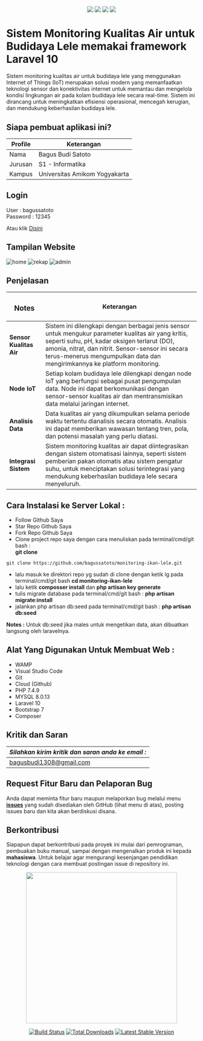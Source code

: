 
<p align="center">
<img align="center" src="http://ForTheBadge.com/images/badges/built-with-love.svg"> <img align="center" src="http://ForTheBadge.com/images/badges/uses-html.svg"> <img align="center" src="http://ForTheBadge.com/images/badges/makes-people-smile.svg"> <img align="center" src="http://ForTheBadge.com/images/badges/built-by-developers.svg">
</p>

#  Sistem Monitoring Kualitas Air untuk Budidaya Lele memakai framework Laravel 10

Sistem monitoring kualitas air untuk budidaya lele yang menggunakan Internet of Things (IoT) merupakan solusi modern yang memanfaatkan teknologi sensor dan konektivitas internet untuk memantau dan mengelola kondisi lingkungan air pada kolam budidaya lele secara real-time. Sistem ini dirancang untuk meningkatkan efisiensi operasional, mencegah kerugian, dan mendukung keberhasilan budidaya lele. 

## Siapa pembuat aplikasi ini?

| Profile        |  Keterangan                      |
|----------------|----------------------------------|
| Nama           | Bagus Budi Satoto                |
| Jurusan        | S1 - Informatika                 |
| Kampus         | Universitas Amikom Yogyakarta    |

## Login 
User : bagussatoto <br>
Password : 12345 

Atau klik [Disini](https://github.com/bagussatoto/monitoring-ikan-lele/commit/bbca23f459f992d34f4d54e5b49dfbb17d2390ac#r135821760)


## Tampilan Website
![home](https://github.com/bagussatoto/monitoring-web/assets/87259393/710b5bbe-5c49-4508-9a15-0b4288937fbd)
![rekap](https://github.com/bagussatoto/monitoring-web/assets/87259393/846d63e7-4d61-4a4f-9b69-0ee99c82c66a)
![admin](https://github.com/bagussatoto/monitoring-web/assets/87259393/b29a6666-6a5d-4862-8aea-b41bf2f84dc0)

## Penjelasan 

|<h3>Notes  </h3>       |       Keterangan                                                                  |
|-----------------------|-----------------------------------------------------------------------------------|
|<b>Sensor Kualitas Air   | </b>Sistem ini dilengkapi dengan berbagai jenis sensor untuk mengukur parameter kualitas air yang kritis, seperti suhu, pH, kadar oksigen terlarut (DO), amonia, nitrat, dan nitrit. Sensor-sensor ini secara terus-menerus mengumpulkan data dan mengirimkannya ke platform monitoring.                               |
|<b>Node IoT | </b>Setiap kolam budidaya lele dilengkapi dengan node IoT yang berfungsi sebagai pusat pengumpulan data. Node ini dapat berkomunikasi dengan sensor-sensor kualitas air dan mentransmisikan data melalui jaringan internet.  |
|<b>Analisis Data    | </b>Data kualitas air yang dikumpulkan selama periode waktu tertentu dianalisis secara otomatis. Analisis ini dapat memberikan wawasan tentang tren, pola, dan potensi masalah yang perlu diatasi.                              |
|<b>Integrasi Sistem     | </b>Sistem monitoring kualitas air dapat diintegrasikan dengan sistem otomatisasi lainnya, seperti sistem pemberian pakan otomatis atau sistem pengatur suhu, untuk menciptakan solusi terintegrasi yang mendukung keberhasilan budidaya lele secara menyeluruh.                       |

## Cara Instalasi ke Server Lokal :

-   Follow Github Saya
-   Star Repo Github Saya
-   Fork Repo Github Saya
-   Clone project repo saya dengan cara menuliskan pada terminal/cmd/git bash :<br> <b>git clone</b>
``````
git clone https://github.com/bagussatoto/monitoring-ikan-lele.git
`````` 
-   lalu masuk ke direktori repo yg sudah di clone dengan ketik lg pada terminal/cmd/git bash <b>cd monitoring-ikan-lele</b>
-   lalu ketik <b>composser install </b> dan <b>php artisan key generate</b>
-   tulis migrate database pada terminal/cmd/git bash : <b>php artisan migrate:install</b>
-   jalankan php artisan db:seed pada terminal/cmd/git bash : <b>php artisan db:seed</b>

<b>Notes :</b> Untuk db:seed jika males untuk mengetikan data, akan dibuatkan langsung oleh laravelnya.

## Alat Yang Digunakan Untuk Membuat Web :

-   WAMP
-   Visual Studio Code
-   Git
-   Cloud (Github)
-   PHP 7.4.9
-   MYSQL 8.0.13
-   Laravel 10
-   Bootstrap 7
-   Composer


## Kritik dan Saran

| *_Silahkan kirim kritik dan saran anda ke email :_*  |
|------------------------------------------------------|
| bagusbudi1308@gmail.com                              |


## Request Fitur Baru dan Pelaporan Bug

Anda dapat meminta fitur baru maupun melaporkan bug melalui menu [**issues**](https://github.com/bagussatoto/monitoring-web/issues) yang sudah disediakan oleh GitHub (lihat menu di atas), posting issues baru dan kita akan berdiskusi disana.

## Berkontribusi

Siapapun dapat berkontribusi pada proyek ini mulai dari pemrograman, pembuakan buku manual, sampai dengan mengenalkan produk ini kepada **mahasiswa**. 
Untuk belajar agar mengurangi kesenjangan pendidikan teknologi dengan cara membuat postingan issue di repository ini.

<p align="center"><a href="https://laravel.com" target="_blank"><img src="https://raw.githubusercontent.com/laravel/art/master/logo-lockup/5%20SVG/2%20CMYK/1%20Full%20Color/laravel-logolockup-cmyk-red.svg" width="400"></a></p>

<p align="center">
<a href="https://travis-ci.org/laravel/framework"><img src="https://travis-ci.org/laravel/framework.svg" alt="Build Status"></a>
<a href="https://packagist.org/packages/laravel/framework"><img src="https://img.shields.io/packagist/dt/laravel/framework" alt="Total Downloads"></a>
<a href="https://packagist.org/packages/laravel/framework"><img src="https://img.shields.io/packagist/v/laravel/framework" alt="Latest Stable Version"></a>
</p>
